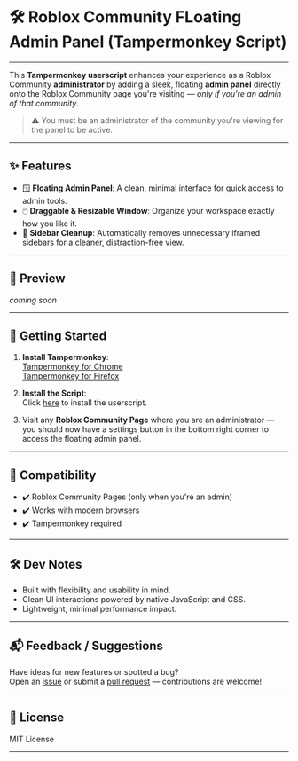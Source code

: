 # 🛠️ Roblox Community FLoating Admin Panel (Tampermonkey Script)

---

This **Tampermonkey userscript** enhances your experience as a Roblox Community **administrator** by adding a sleek, floating **admin panel** directly onto the Roblox Community page you're visiting — *only if you're an admin of that community*.

> ⚠️ You must be an administrator of the community you're viewing for the panel to be active.

---

## ✨ Features

- 🪟 **Floating Admin Panel**: A clean, minimal interface for quick access to admin tools.
- 🖱️ **Draggable & Resizable Window**: Organize your workspace exactly how you like it.
- 🧹 **Sidebar Cleanup**: Automatically removes unnecessary iframed sidebars for a cleaner, distraction-free view.

---

## 📸 Preview

*coming soon*

---

## 🚀 Getting Started

1. **Install Tampermonkey**:  
   [Tampermonkey for Chrome](https://chrome.google.com/webstore/detail/dhdgffkkebhmkfjojejmpbldmpobfkfo)  
   [Tampermonkey for Firefox](https://addons.mozilla.org/en-US/firefox/addon/tampermonkey/)

2. **Install the Script**:  
   Click [here](#) to install the userscript.

3. Visit any **Roblox Community Page** where you are an administrator — you should now have a settings button in the bottom right corner to access the floating admin panel.

---

## 🧩 Compatibility

- ✔️ Roblox Community Pages (only when you're an admin)
- ✔️ Works with modern browsers
- ✔️ Tampermonkey required

---

## 🛠️ Dev Notes

- Built with flexibility and usability in mind.
- Clean UI interactions powered by native JavaScript and CSS.
- Lightweight, minimal performance impact.

---

## 📬 Feedback / Suggestions

Have ideas for new features or spotted a bug?  
Open an [issue](#) or submit a [pull request](#) — contributions are welcome!

---

## 📜 License

MIT License

---
